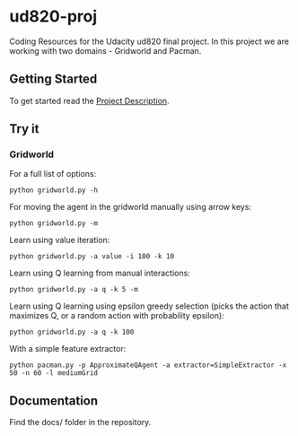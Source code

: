# ud820-proj

Coding Resources for the Udacity ud820 final project. In this project we are working with two domains - Gridworld and Pacman.

## Getting Started

To get started read the [Project Description][1].

## Try it

### Gridworld

For a full list of options:
```
python gridworld.py -h
```

For moving the agent in the gridworld manually using arrow keys:
```
python gridworld.py -m
```

Learn using value iteration:
```
python gridworld.py -a value -i 100 -k 10
```

Learn using Q learning from manual interactions:
```
python gridworld.py -a q -k 5 -m
```

Learn using Q learning using epsilon greedy selection (picks the action that maximizes Q, or a random action with probability epsilon):
```
python gridworld.py -a q -k 100
```

With a simple feature extractor:
```
python pacman.py -p ApproximateQAgent -a extractor=SimpleExtractor -x 50 -n 60 -l mediumGrid
```

## Documentation

Find the docs/ folder in the repository.

[1]:https://docs.google.com/document/d/1NN6shM9oB_sdppT6zsVFuQrSuJ077Jg5oyQQIV8TXgk/pub
